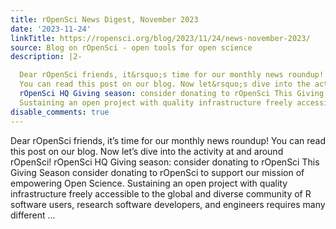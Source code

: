 ```yaml
---
title: rOpenSci News Digest, November 2023
date: '2023-11-24'
linkTitle: https://ropensci.org/blog/2023/11/24/news-november-2023/
source: Blog on rOpenSci - open tools for open science
description: |2-

  Dear rOpenSci friends, it&rsquo;s time for our monthly news roundup!
  You can read this post on our blog. Now let&rsquo;s dive into the activity at and around rOpenSci!
  rOpenSci HQ Giving season: consider donating to rOpenSci This Giving Season consider donating to rOpenSci to support our mission of empowering Open Science.
  Sustaining an open project with quality infrastructure freely accessible to the global and diverse community of R software users, research software developers, and engineers requires many different ...
disable_comments: true
---
```


Dear rOpenSci friends, it&rsquo;s time for our monthly news roundup!
You can read this post on our blog. Now let&rsquo;s dive into the activity at and around rOpenSci!
rOpenSci HQ Giving season: consider donating to rOpenSci This Giving Season consider donating to rOpenSci to support our mission of empowering Open Science.
Sustaining an open project with quality infrastructure freely accessible to the global and diverse community of R software users, research software developers, and engineers requires many different ...